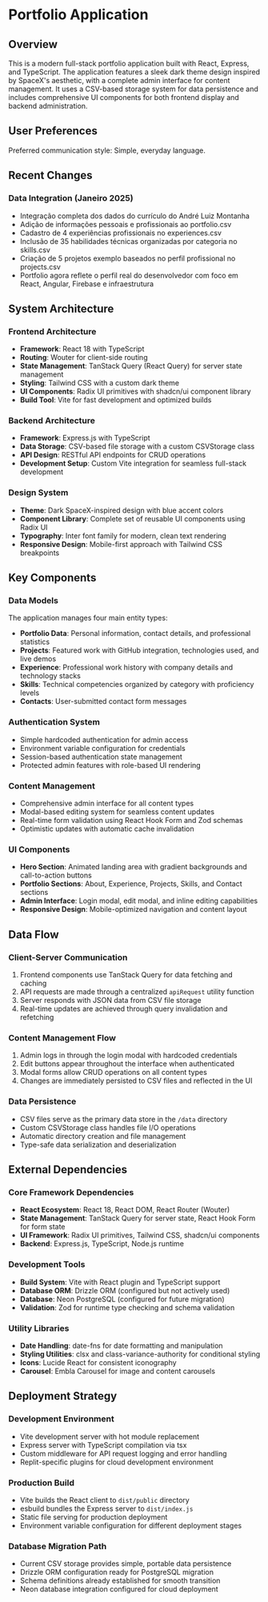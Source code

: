 # Portfolio Application

## Overview

This is a modern full-stack portfolio application built with React, Express, and TypeScript. The application features a sleek dark theme design inspired by SpaceX's aesthetic, with a complete admin interface for content management. It uses a CSV-based storage system for data persistence and includes comprehensive UI components for both frontend display and backend administration.

## User Preferences

Preferred communication style: Simple, everyday language.

## Recent Changes

### Data Integration (Janeiro 2025)
- Integração completa dos dados do currículo do André Luiz Montanha
- Adição de informações pessoais e profissionais ao portfolio.csv
- Cadastro de 4 experiências profissionais no experiences.csv
- Inclusão de 35 habilidades técnicas organizadas por categoria no skills.csv
- Criação de 5 projetos exemplo baseados no perfil profissional no projects.csv
- Portfolio agora reflete o perfil real do desenvolvedor com foco em React, Angular, Firebase e infraestrutura

## System Architecture

### Frontend Architecture
- **Framework**: React 18 with TypeScript
- **Routing**: Wouter for client-side routing
- **State Management**: TanStack Query (React Query) for server state management
- **Styling**: Tailwind CSS with a custom dark theme
- **UI Components**: Radix UI primitives with shadcn/ui component library
- **Build Tool**: Vite for fast development and optimized builds

### Backend Architecture
- **Framework**: Express.js with TypeScript
- **Data Storage**: CSV-based file storage with a custom CSVStorage class
- **API Design**: RESTful API endpoints for CRUD operations
- **Development Setup**: Custom Vite integration for seamless full-stack development

### Design System
- **Theme**: Dark SpaceX-inspired design with blue accent colors
- **Component Library**: Complete set of reusable UI components using Radix UI
- **Typography**: Inter font family for modern, clean text rendering
- **Responsive Design**: Mobile-first approach with Tailwind CSS breakpoints

## Key Components

### Data Models
The application manages four main entity types:
- **Portfolio Data**: Personal information, contact details, and professional statistics
- **Projects**: Featured work with GitHub integration, technologies used, and live demos
- **Experience**: Professional work history with company details and technology stacks
- **Skills**: Technical competencies organized by category with proficiency levels
- **Contacts**: User-submitted contact form messages

### Authentication System
- Simple hardcoded authentication for admin access
- Environment variable configuration for credentials
- Session-based authentication state management
- Protected admin features with role-based UI rendering

### Content Management
- Comprehensive admin interface for all content types
- Modal-based editing system for seamless content updates
- Real-time form validation using React Hook Form and Zod schemas
- Optimistic updates with automatic cache invalidation

### UI Components
- **Hero Section**: Animated landing area with gradient backgrounds and call-to-action buttons
- **Portfolio Sections**: About, Experience, Projects, Skills, and Contact sections
- **Admin Interface**: Login modal, edit modal, and inline editing capabilities
- **Responsive Design**: Mobile-optimized navigation and content layout

## Data Flow

### Client-Server Communication
1. Frontend components use TanStack Query for data fetching and caching
2. API requests are made through a centralized `apiRequest` utility function
3. Server responds with JSON data from CSV file storage
4. Real-time updates are achieved through query invalidation and refetching

### Content Management Flow
1. Admin logs in through the login modal with hardcoded credentials
2. Edit buttons appear throughout the interface when authenticated
3. Modal forms allow CRUD operations on all content types
4. Changes are immediately persisted to CSV files and reflected in the UI

### Data Persistence
- CSV files serve as the primary data store in the `/data` directory
- Custom CSVStorage class handles file I/O operations
- Automatic directory creation and file management
- Type-safe data serialization and deserialization

## External Dependencies

### Core Framework Dependencies
- **React Ecosystem**: React 18, React DOM, React Router (Wouter)
- **State Management**: TanStack Query for server state, React Hook Form for form state
- **UI Framework**: Radix UI primitives, Tailwind CSS, shadcn/ui components
- **Backend**: Express.js, TypeScript, Node.js runtime

### Development Tools
- **Build System**: Vite with React plugin and TypeScript support
- **Database ORM**: Drizzle ORM (configured but not actively used)
- **Database**: Neon PostgreSQL (configured for future migration)
- **Validation**: Zod for runtime type checking and schema validation

### Utility Libraries
- **Date Handling**: date-fns for date formatting and manipulation
- **Styling Utilities**: clsx and class-variance-authority for conditional styling
- **Icons**: Lucide React for consistent iconography
- **Carousel**: Embla Carousel for image and content carousels

## Deployment Strategy

### Development Environment
- Vite development server with hot module replacement
- Express server with TypeScript compilation via tsx
- Custom middleware for API request logging and error handling
- Replit-specific plugins for cloud development environment

### Production Build
- Vite builds the React client to `dist/public` directory
- esbuild bundles the Express server to `dist/index.js`
- Static file serving for production deployment
- Environment variable configuration for different deployment stages

### Database Migration Path
- Current CSV storage provides simple, portable data persistence
- Drizzle ORM configuration ready for PostgreSQL migration
- Schema definitions already established for smooth transition
- Neon database integration configured for cloud deployment